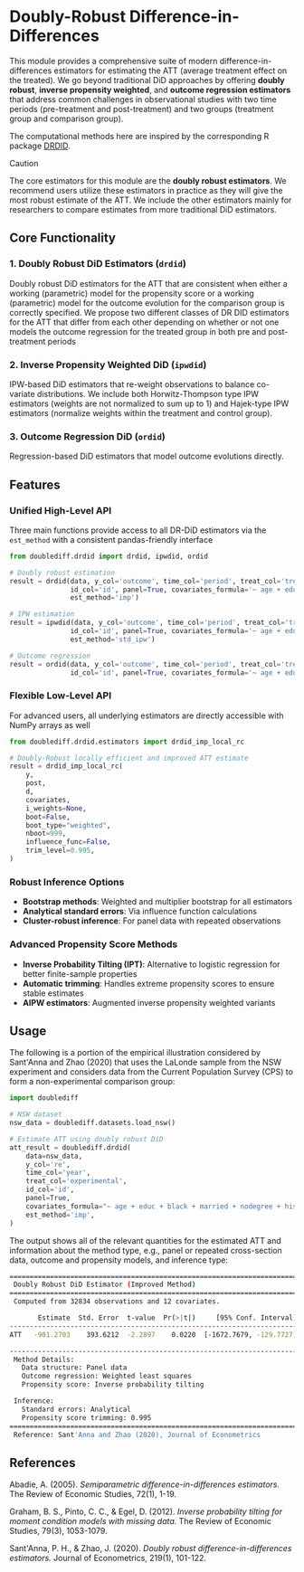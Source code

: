 # Doubly-Robust Difference-in-Differences

This module provides a comprehensive suite of modern difference-in-differences estimators for estimating the ATT (average treatment effect on the treated). We go beyond traditional DiD approaches by offering **doubly robust**, **inverse propensity weighted**, and **outcome regression estimators** that address common challenges in observational studies with two time periods (pre-treatment and post-treatment) and two groups (treatment group and comparison group).

The computational methods here are inspired by the corresponding R package [DRDID](https://github.com/pedrohcgs/drdid).

> [!CAUTION]
> The core estimators for this module are the **doubly robust estimators**. We recommend users utilize these estimators in practice as they will give the most robust estimate of the ATT. We include the other estimators mainly for researchers to compare estimates from more traditional DiD estimators.

## Core Functionality

### 1. **Doubly Robust DiD Estimators** (`drdid`)

Doubly robust DiD estimators for the ATT that are consistent when either a working (parametric) model for the propensity score or a working (parametric) model for the outcome evolution for the comparison group is correctly specified. We propose two different classes of DR DID estimators for the ATT that differ from each other depending on whether or not one models the outcome regression for the treated group in both pre and post-treatment periods

### 2. **Inverse Propensity Weighted DiD** (`ipwdid`)

IPW-based DiD estimators that re-weight observations to balance co-variate distributions. We include both Horwitz-Thompson type IPW estimators (weights are not normalized to sum up to 1) and Hajek-type IPW estimators (normalize weights within the treatment and control group).

### 3. **Outcome Regression DiD** (`ordid`)

Regression-based DiD estimators that model outcome evolutions directly.

## Features

### Unified High-Level API

Three main functions provide access to all DR-DiD estimators via the `est_method` with a consistent pandas-friendly interface

```python
from doublediff.drdid import drdid, ipwdid, ordid

# Doubly robust estimation
result = drdid(data, y_col='outcome', time_col='period', treat_col='treated',
               id_col='id', panel=True, covariates_formula='~ age + education + income',
               est_method='imp')

# IPW estimation
result = ipwdid(data, y_col='outcome', time_col='period', treat_col='treated',
               id_col='id', panel=True, covariates_formula='~ age + education + income',
               est_method='std_ipw')

# Outcome regression
result = ordid(data, y_col='outcome', time_col='period', treat_col='treated',
               id_col='id', panel=True, covariates_formula='~ age + education + income')
```

### Flexible Low-Level API

For advanced users, all underlying estimators are directly accessible with NumPy arrays as well

```python
from doublediff.drdid.estimators import drdid_imp_local_rc

# Doubly-Robust locally efficient and improved ATT estimate
result = drdid_imp_local_rc(
    y,
    post,
    d,
    covariates,
    i_weights=None,
    boot=False,
    boot_type="weighted",
    nboot=999,
    influence_func=False,
    trim_level=0.995,
)
```

### Robust Inference Options

- **Bootstrap methods**: Weighted and multiplier bootstrap for all estimators
- **Analytical standard errors**: Via influence function calculations
- **Cluster-robust inference**: For panel data with repeated observations

### Advanced Propensity Score Methods

- **Inverse Probability Tilting (IPT)**: Alternative to logistic regression for better finite-sample properties
- **Automatic trimming**: Handles extreme propensity scores to ensure stable estimates
- **AIPW estimators**: Augmented inverse propensity weighted variants

## Usage

The following is a portion of the empirical illustration considered by Sant'Anna and Zhao (2020) that uses the LaLonde sample from the NSW experiment and considers data from the Current Population Survey (CPS) to form a non-experimental comparison group:

```python
import doublediff

# NSW dataset
nsw_data = doublediff.datasets.load_nsw()

# Estimate ATT using doubly robust DiD
att_result = doublediff.drdid(
    data=nsw_data,
    y_col='re',
    time_col='year',
    treat_col='experimental',
    id_col='id',
    panel=True,
    covariates_formula="~ age + educ + black + married + nodegree + hisp + re74",
    est_method='imp',
)
```

The output shows all of the relevant quantities for the estimated ATT and information about the method type, e.g., panel or repeated cross-section data, outcome and propensity models, and inference type:

```bash
=======================================================================
 Doubly Robust DiD Estimator (Improved Method)
=======================================================================
 Computed from 32834 observations and 12 covariates.

       Estimate  Std. Error  t-value  Pr(>|t|)     [95% Conf. Interval]
-----------------------------------------------------------------------
ATT   -901.2703    393.6212  -2.2897    0.0220  [-1672.7679, -129.7727]

-----------------------------------------------------------------------
 Method Details:
   Data structure: Panel data
   Outcome regression: Weighted least squares
   Propensity score: Inverse probability tilting

 Inference:
   Standard errors: Analytical
   Propensity score trimming: 0.995
=======================================================================
 Reference: Sant'Anna and Zhao (2020), Journal of Econometrics
 ```

## References

Abadie, A. (2005). *Semiparametric difference-in-differences estimators.*
The Review of Economic Studies, 72(1), 1-19.

Graham, B. S., Pinto, C. C., & Egel, D. (2012). *Inverse probability tilting for moment condition models with missing data.*
The Review of Economic Studies, 79(3), 1053-1079.

Sant'Anna, P. H., & Zhao, J. (2020). *Doubly robust difference-in-differences estimators.*
Journal of Econometrics, 219(1), 101-122.
